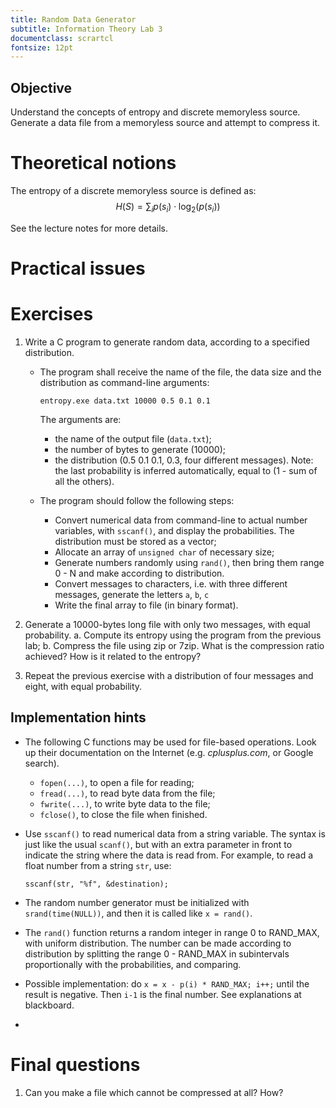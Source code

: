 ```yaml
---
title: Random Data Generator
subtitle: Information Theory Lab 3
documentclass: scrartcl
fontsize: 12pt
---
```


## Objective

Understand the concepts of entropy and discrete memoryless source.
Generate a data file from a memoryless source and attempt to compress it.

# Theoretical notions

The entropy of a discrete memoryless source is defined as:
$$H(S) = \sum_i p(s_i) \cdot \log_2 (p(s_i))$$

See the lecture notes for more details.

# Practical issues


# Exercises

1. Write a C program to generate random data, according to a specified 
distribution.
    * The program shall receive the name of the file, the data size and 
  the distribution as command-line arguments:
    
        `entropy.exe data.txt 10000 0.5 0.1 0.1`
    
        The arguments are:
    
        * the name of the output file (`data.txt`);
        * the number of bytes to generate (10000);
        * the distribution (0.5 0.1 0.1, 0.3, four different messages). Note: the last probability is inferred automatically, equal to (1 - sum of all the others).
      
    * The program should follow the following steps:
        * Convert numerical data from command-line to actual number variables,
    with `sscanf()`, and display the probabilities. The distribution must be stored as a vector;
        * Allocate an array of `unsigned char` of necessary size;
        * Generate numbers randomly using `rand()`, then bring them range 0 - N
    and make according to distribution.
		* Convert messages to characters, i.e. with three different messages, 
		generate the letters `a`, `b`, `c`
        * Write the final array to file (in binary format).

1. Generate a 10000-bytes long file with only two messages, with equal probability.
    a. Compute its entropy using the program from the previous lab;
    b. Compress the file using zip or 7zip. What is the compression ratio achieved?
    How is it related to the entropy?
  
1. Repeat the previous exercise with a distribution of four messages and eight, with equal probability.

## Implementation hints

* The following C functions may be used for file-based operations. 
Look up their documentation on the Internet (e.g. *cplusplus.com*, or Google search).
    * `fopen(...)`, to open a file for reading;
    * `fread(...)`, to read byte data from the file;
    * `fwrite(...)`, to write byte data to the file;
    * `fclose()`, to close the file when finished.

* Use `sscanf()` to read numerical data from a string variable. The syntax is just
like the usual `scanf()`, but with an extra parameter in front to indicate the string
where the data is read from. For example, to read a float number from a string `str`, use:
	
	`sscanf(str, "%f", &destination);`

* The random number generator must be initialized with `srand(time(NULL))`, and then it is called like `x = rand()`.

* The `rand()` function returns a random integer in range 0 to RAND_MAX, with
uniform distribution. 
The number can be made according to distribution by splitting
the range 0 - RAND_MAX in subintervals proportionally with the probabilities, and comparing.

* Possible implementation: do `x = x - p(i) * RAND_MAX; i++;` until the result
is negative. Then `i-1` is the final number. See explanations at blackboard.

* 

# Final questions

1. Can you make a file which cannot be compressed at all? How?
